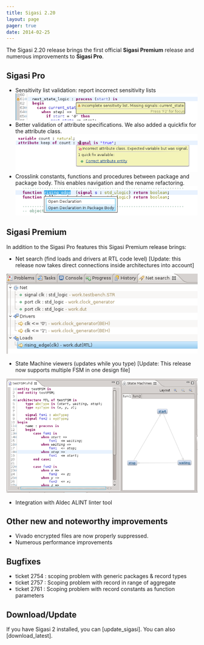 ```yaml
---
title: Sigasi 2.20
layout: page
pager: true
date: 2014-02-25
---
```


The Sigasi 2.20 release brings the first official **Sigasi Premium** release and numerous improvements to **Sigasi Pro**.

Sigasi Pro
----------

-   Sensitivity list validation: report incorrect sensitivity lists
	![Sensitivity list validation](2.20/sensitivitylist.png "Sensitivity list validation")
-   Better validation of attribute specifications. We also added a
    quickfix for the attribute class.
    ![Attribute validation](2.20/attributeclass.png "Attribute validation")
-   Crosslink constants, functions and procedures between package and
    package body. This enables navigation and the rename refactoring.
    ![Crosslink package and package body](2.20/packagebody.png "Crosslink package and package body")
    

Sigasi Premium
--------------

In addition to the Sigasi Pro features this Sigasi Premium release
brings:

-   Net search (find loads and drivers at RTL code level) \[Update: this
    release now takes direct connections inside architectures into
    account\]

![Net Search](2.20/netsearch.png "Net Search")

-   State Machine viewers (updates while you type) \[Update: This release
    now supports multiple FSM in one design file\]

![FSM View: multiple fsms in one file](2.20/fsmmultiplefsms.png "FSM View: multiple fsms in one file")

-   Integration with Aldec ALINT linter tool

Other new and noteworthy improvements
-------------------------------------

-   Vivado encrypted files are now properly suppressed.
-   Numerous performance improvements

Bugfixes
--------

-   ticket 2754 : scoping problem with generic packages & record types
-   ticket 2757 : Scoping problem with record in range of aggregate
-   ticket 2761 : Scoping problem with record constants as function parameters

Download/Update
---------------

If you have Sigasi 2 installed, you can [update_sigasi]. You can also [download_latest].
